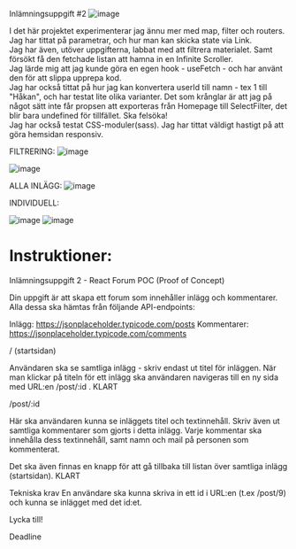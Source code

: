 Inlämningsuppgift #2
![image](https://user-images.githubusercontent.com/30622818/189852499-0035c582-9f62-4d37-a10e-ffbf5022fc38.png)

 <p>I det här projektet experimenterar jag ännu mer med map, filter och routers.
              <br/>
             Jag har tittat på parametrar, och hur man kan skicka state via Link.
             <br/>
             Jag har även, utöver uppgifterna, labbat med att filtrera materialet. Samt försökt få den fetchade listan att hamna in en Infinite Scroller.
            <br/>
             Jag lärde mig att jag kunde göra en egen hook - useFetch - och har använt den för att slippa upprepa kod. 
             <br/>
             Jag har också tittat på hur jag kan konvertera userId till namn - tex 1 till "Håkan", och har testat lite olika varianter. Det som krånglar är att jag på något sätt inte får propsen att exporteras från Homepage till SelectFilter, det blir bara undefined för tillfället. Ska felsöka!
             <br/>
              Jag har också testat CSS-moduler(sass). Jag har tittat väldigt hastigt på att göra hemsidan responsiv.
              
          
FILTRERING:
 ![image](https://user-images.githubusercontent.com/30622818/189852983-538d2e11-053b-4ab6-9e27-8a139e2c0c5b.png)

 ![image](https://user-images.githubusercontent.com/30622818/189852090-de49188e-c412-45c5-96f4-6fec83ecd626.png)

ALLA INLÄGG:
![image](https://user-images.githubusercontent.com/30622818/189852131-0ee2d0be-a638-4954-87d2-4dad653b0163.png)
 
INDIVIDUELL: 
 
![image](https://user-images.githubusercontent.com/30622818/189852201-124b4b8f-7f83-437c-b5e5-51e345e1c1d1.png)
![image](https://user-images.githubusercontent.com/30622818/189852244-ec2a3e04-63cf-4567-9467-d2f19b83066e.png)
 
 
<h1>Instruktioner: </h1>

Inlämningsuppgift 2 - React Forum POC (Proof of Concept)

Din uppgift är att skapa ett forum som innehåller inlägg och kommentarer. Alla dessa ska hämtas från följande API-endpoints:

Inlägg: https://jsonplaceholder.typicode.com/posts
Kommentarer: https://jsonplaceholder.typicode.com/comments

/ (startsidan)

Användaren ska se samtliga inlägg - skriv endast ut titel för inläggen.
När man klickar på titeln för ett inlägg ska användaren navigeras till en ny sida med URL:en /post/:id .
KLART

/post/:id

Här ska användaren kunna se inläggets titel och textinnehåll. Skriv även ut samtliga kommentarer som gjorts i detta inlägg. Varje kommentar ska innehålla dess textinnehåll, samt namn och mail på personen som kommenterat.

Det ska även finnas en knapp för att gå tillbaka till listan över samtliga inlägg (startsidan).
KLART


Tekniska krav
En användare ska kunna skriva in ett id i URL:en (t.ex /post/9) och kunna se inlägget med det id:et.

Lycka till!

Deadline
